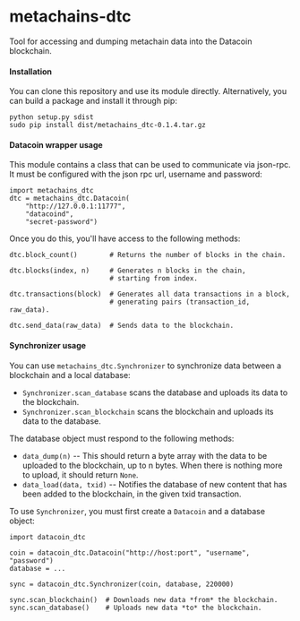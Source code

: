 metachains-dtc
==============

Tool for accessing and dumping metachain data into the Datacoin blockchain.


#### Installation

You can clone this repository and use its module directly. Alternatively, you
can build a package and install it through pip:

    python setup.py sdist
    sudo pip install dist/metachains_dtc-0.1.4.tar.gz

#### Datacoin wrapper usage

This module contains a class that can be used to communicate via json-rpc.
It must be configured with the json rpc url, username and password:

    import metachains_dtc
    dtc = metachains_dtc.Datacoin(
        "http://127.0.0.1:11777",
        "datacoind",
        "secret-password")

Once you do this, you'll have access to the following methods:

    dtc.block_count()        # Returns the number of blocks in the chain.

    dtc.blocks(index, n)     # Generates n blocks in the chain,
                             # starting from index.

    dtc.transactions(block)  # Generates all data transactions in a block,
                             # generating pairs (transaction_id, raw_data).

    dtc.send_data(raw_data)  # Sends data to the blockchain.


#### Synchronizer usage

You can use `metachains_dtc.Synchronizer` to synchronize data between
a blockchain and a local database:

- `Synchronizer.scan_database` scans the database and uploads its data to the blockchain.
- `Synchronizer.scan_blockchain` scans the blockchain and uploads its data to the database.

The database object must respond to the following methods:

- `data_dump(n)` -- This should return a byte array with the data to be uploaded to the blockchain, up to n bytes. When there is nothing more to upload, it should return `None`.
- `data_load(data, txid)` -- Notifies the database of new content that has been added to the blockchain, in the given txid transaction.


To use `Synchronizer`, you must first create a `Datacoin` and a database object:

    import datacoin_dtc

    coin = datacoin_dtc.Datacoin("http://host:port", "username", "password")
    database = ...

    sync = datacoin_dtc.Synchronizer(coin, database, 220000)

    sync.scan_blockchain()  # Downloads new data *from* the blockchain.
    sync.scan_database()    # Uploads new data *to* the blockchain.
